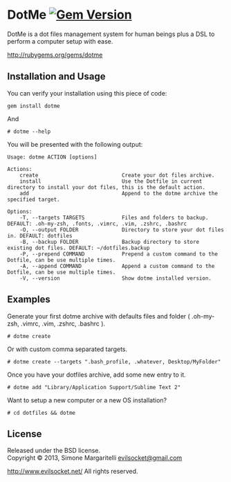 DotMe [![Gem Version](https://badge.fury.io/rb/dotme.png)](http://badge.fury.io/rb/dotme)
========================

DotMe is a dot files management system for human beings plus a DSL to perform a computer setup with ease.

<http://rubygems.org/gems/dotme>

Installation and Usage
------------------------

You can verify your installation using this piece of code:

    gem install dotme

And

    # dotme --help

You will be presented with the following output:

    Usage: dotme ACTION [options]

    Actions:
        create                           Create your dot files archive. 
        install                          Use the Dotfile in current directory to install your dot files, this is the default action.
        add                              Append to the dotme archive the specified target.

    Options:
        -T, --targets TARGETS            Files and folders to backup. DEFAULT: .oh-my-zsh, .fonts, .vimrc, .vim, .zshrc, .bashrc
        -O, --output FOLDER              Directory to store your dot files in. DEFAULT: dotfiles
        -B, --backup FOLDER              Backup directory to store existing dot files. DEFAULT: ~/dotfiles.backup
        -P, --prepend COMMAND            Prepend a custom command to the Dotfile, can be use multiple times.
        -A, --append COMMAND             Append a custom command to the Dotfile, can be use multiple times.
        -V, --version                    Show dotme installed version.

Examples
---

Generate your first dotme archive with defaults files and folder ( .oh-my-zsh, .vimrc, .vim, .zshrc, .bashrc ).

    # dotme create

Or with custom comma separated targets.

    # dotme create --targets ".bash_profile, .whatever, Desktop/MyFolder"

Once you have your dotfiles archive, add some new entry to it.

    # dotme add "Library/Application Support/Sublime Text 2"

Want to setup a new computer or a new OS installation?

    # cd dotfiles && dotme

License
---

Released under the BSD license.  
Copyright &copy; 2013, Simone Margaritelli 
<evilsocket@gmail.com>  

<http://www.evilsocket.net/>
All rights reserved.

